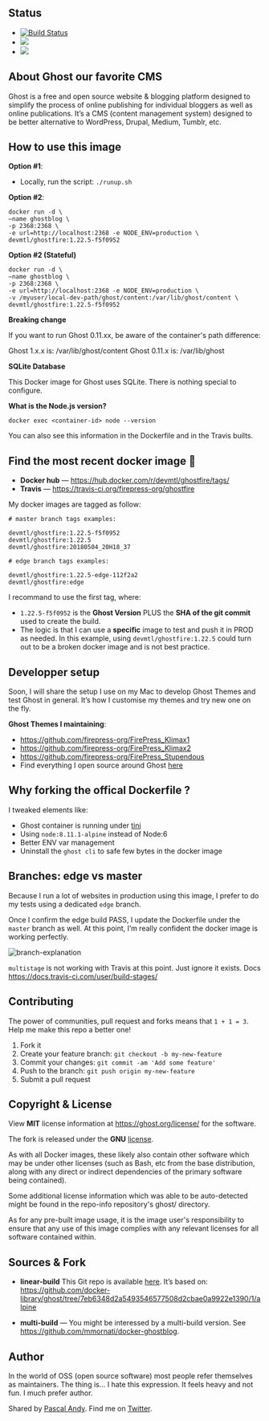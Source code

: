 ## Status

- [![Build Status](https://travis-ci.org/firepress-org/ghostfire.svg)](https://travis-ci.org/firepress-org/ghostfire)
- [![](https://images.microbadger.com/badges/image/devmtl/ghostfire.svg)](https://microbadger.com/images/devmtl/ghostfire "Get your own image badge on microbadger.com")
- [![](https://images.microbadger.com/badges/version/devmtl/ghostfire.svg)](https://microbadger.com/images/devmtl/ghostfire "Get your own version badge on microbadger.com")


## About Ghost our favorite CMS

Ghost is a free and open source website & blogging platform designed to simplify the process of online publishing for individual bloggers as well as online publications. It’s a CMS (content management system) designed to be better alternative to  WordPress, Drupal, Medium, Tumblr, etc.


## How to use this image

**Option #1**:
- Locally, run the script: `./runup.sh`

**Option #2**:

```
docker run -d \
—name ghostblog \
-p 2368:2368 \
-e url=http://localhost:2368 -e NODE_ENV=production \
devmtl/ghostfire:1.22.5-f5f0952
```

**Option #2 (Stateful)**

```
docker run -d \
—name ghostblog \
-p 2368:2368 \
-e url=http://localhost:2368 -e NODE_ENV=production \
-v /myuser/local-dev-path/ghost/content:/var/lib/ghost/content \
devmtl/ghostfire:1.22.5-f5f0952
```

**Breaking change**

If you want to run Ghost 0.11.xx, be aware of the container's path difference:

Ghost 1.x.x is: /var/lib/ghost/content
Ghost 0.11.x is: /var/lib/ghost

**SQLite Database**

This Docker image for Ghost uses SQLite. There is nothing special to configure.

**What is the Node.js version?**

```
docker exec <container-id> node --version
```

You can also see this information in the Dockerfile and in the Travis builts.


## Find the most recent docker image 🐳

- **Docker hub** — https://hub.docker.com/r/devmtl/ghostfire/tags/
- **Travis** — https://travis-ci.org/firepress-org/ghostfire

My docker images are tagged as follow:

```
# master branch tags examples:
  
devmtl/ghostfire:1.22.5-f5f0952
devmtl/ghostfire:1.22.5
devmtl/ghostfire:20180504_20H18_37

# edge branch tags examples:

devmtl/ghostfire:1.22.5-edge-112f2a2
devmtl/ghostfire:edge

```

I recommand to use the first tag, where:
- `1.22.5-f5f0952` is the **Ghost Version** PLUS the **SHA of the git commit** used to create the build.
- The logic is that I can use a **specific** image to test and push it in PROD as needed. In this example, using `devmtl/ghostfire:1.22.5` could turn out to be a broken docker image and is not best practice. 


## Developper setup

Soon, I will share the setup I use on my Mac to develop Ghost Themes and test Ghost in general. It’s how I customise my themes and try new one on the fly.

**Ghost Themes I maintaining**:

- https://github.com/firepress-org/FirePress_Klimax1
- https://github.com/firepress-org/FirePress_Klimax2
- https://github.com/firepress-org/FirePress_Stupendous
- Find everything I open source around Ghost [here](https://github.com/firepress-org)


## Why forking the offical Dockerfile ?

I tweaked elements like:

- Ghost container is running under [tini](https://github.com/krallin/tini)
- Using `node:8.11.1-alpine` instead of Node:6
- Better ENV var management
- Uninstall the `ghost cli` to safe few bytes in the docker image


## Branches: edge vs master

Because I run a lot of websites in production using this image, I prefer to do my tests using a dedicated `edge` branch.

Once I confirm the edge build PASS, I update the Dockerfile under the `master` branch as well. At this point, I’m really confident the docker image is working perfectly.

![branch-explanation](https://user-images.githubusercontent.com/6694151/39652598-20980092-4fbc-11e8-9471-84f1cbcb1f4b.jpg)

`multistage` is not working with Travis at this point. Just ignore it exists. Docs https://docs.travis-ci.com/user/build-stages/


## Contributing

The power of communities, pull request and forks means that `1 + 1 = 3`. Help me make this repo a better one!

1. Fork it
2. Create your feature branch: `git checkout -b my-new-feature`
3. Commit your changes: `git commit -am 'Add some feature'`
4. Push to the branch: `git push origin my-new-feature`
5. Submit a pull request


## Copyright & License

View **MIT** license information at https://ghost.org/license/ for the software.

The fork is released under the **GNU** [license](https://github.com/pascalandy/GNU-GENERAL-PUBLIC-LICENSE).

As with all Docker images, these likely also contain other software which may be under other licenses (such as Bash, etc from the base distribution, along with any direct or indirect dependencies of the primary software being contained).

Some additional license information which was able to be auto-detected might be found in the repo-info repository's ghost/ directory.

As for any pre-built image usage, it is the image user's responsibility to ensure that any use of this image complies with any relevant licenses for all software contained within.


## Sources & Fork

- **linear-build** This Git repo is available [here](https://github.com/firepress-org/ghostfire). It’s based on:
https://github.com/docker-library/ghost/tree/7eb6348d2a5493546577508d2cbae0a9922e1390/1/alpine

- **multi-build** — You might be interessed by a multi-build version. See https://github.com/mmornati/docker-ghostblog.


## Author

In the world of OSS (open source software) most people refer themselves as maintainers. The thing is… I hate this expression. It feels heavy and not fun. I much prefer author.

Shared by [Pascal Andy](https://pascalandy.com/blog/now/). Find me on [Twitter](https://twitter.com/askpascalandy).